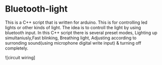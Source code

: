 # Bluetooth-light
This is a C++ script that is written for arduino. This is for controlling led lights or other kinds of light. The idea is to controll the light by using bluetooth input. In this C++ script there is several preset modes, Lighting up simultaniusly,Fast blinking, Breathing light, Adjusting according to surronding sound(using microphone digital write input) & turning off completely.

![circuit wiring]
